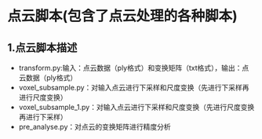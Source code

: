 # 点云脚本(包含了点云处理的各种脚本)

## 1.点云脚本描述
- transform.py:输入：点云数据（ply格式）和变换矩阵（txt格式），输出：点云数据（ply格式）
- voxel_subsample.py：对输入点云进行下采样和尺度变换（先进行下采样再进行尺度变换）
- voxel_subsample_1.py：对输入点云进行下采样和尺度变换（先进行尺度变换再进行下采样）
- pre_analyse.py：对点云的变换矩阵进行精度分析